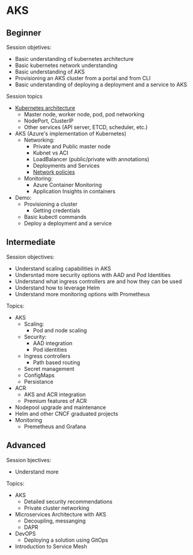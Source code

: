 # AKS

## Beginner

Session objetives:
- Basic understanding of kubernetes architecture
- Basic kubernetes network understanding
- Basic understanding of AKS
- Provisioning an AKS cluster from a portal and from CLI
- Basic understanding of deploying a deployment and a service to AKS

Session topics

- [Kubernetes architecture](https://docs.microsoft.com/en-us/azure/aks/concepts-clusters-workloads)
  - Master node, worker node, pod, pod networking
  - NodePort, ClusterIP
  - Other services (API server, ETCD, scheduler, etc.)
- AKS (Azure's implementation of Kubernetes)
  - Networking: 
    - Private and Public master node
    - Kubnet vs ACI
    - LoadBalancer (public/private with annotations)
    - Deployments and Services    
    - [Network policies](https://docs.microsoft.com/en-us/azure/aks/use-network-policies)
  - Monitoring:
    - Azure Container Monitoring
    - Application Insights in containers
- Demo:
  - Provisioning a cluster
    - Getting credentials
  - Basic kubectl commands
  - Deploy a deployment and a service

## Intermediate

Session objectives:

- Understand scaling capabilities in AKS
- Undersntad more security options with AAD and Pod Identities
- Understand what ingress controllers are and how they can be used
- Understand how to leverage Helm
- Understand more monitoring options with Prometheus


Topics:

- AKS
  - Scaling:
    - Pod and node scaling 
  - Security: 
    - AAD integration
    - Pod identities
  - Ingress controllers
    - Path based routing
  - Secret management
  - ConfigMaps
  - Persistance
- ACR
  - AKS and ACR integration
  - Premium features of ACR
- Nodepool upgrade and maintenance
- Helm and other CNCF graduated projects
- Monitoring
  - Premetheus and Grafana


## Advanced

Session bjectives:

- Understand more 

Topics:

- AKS
  - Detailed security recommendations
  - Private cluster networking
- Microservices Architecture with AKS
  - Decoupling, messanging
  - DAPR
- DevOPS
  - Deploying a solution using GitOps
- Introduction to Service Mesh
